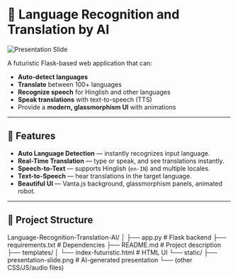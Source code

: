 # 🤖 Language Recognition and Translation by AI

![Presentation Slide](static/presentation-slide.png)

A futuristic Flask-based web application that can:
- **Auto-detect languages**
- **Translate** between 100+ languages
- **Recognize speech** for Hinglish and other languages
- **Speak translations** with text-to-speech (TTS)
- Provide a **modern, glassmorphism UI** with animations

---

## 🚀 Features
- **Auto Language Detection** — instantly recognizes input language.
- **Real-Time Translation** — type or speak, and see translations instantly.
- **Speech-to-Text** — supports Hinglish (`en-IN`) and multiple locales.
- **Text-to-Speech** — hear translations in the target language.
- **Beautiful UI** — Vanta.js background, glassmorphism panels, animated robot.

---

## 📂 Project Structure
Language-Recognition-Translation-AI/
│
├── app.py # Flask backend
├── requirements.txt # Dependencies
├── README.md # Project description
├── templates/
│ └── index-futuristic.html # HTML UI
└── static/
├── presentation-slide.png # AI-generated presentation
└── (other CSS/JS/audio files)
